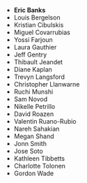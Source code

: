 - **Eric Banks**
- Louis Bergelson
- Kristian Cibulskis
- Miguel Covarrubias
- Yossi Farjoun
- Laura Gauthier
- Jeff Gentry
- Thibault Jeandet
- Diane Kaplan
- Trevyn Langsford
- Christopher Llanwarne
- Ruchi Munshi
- Sam Novod
- Nikelle Petrillo
- David Roazen
- Valentin Ruano-Rubio
- Nareh Sahakian
- Megan Shand
- Jonn Smith
- Jose Soto
- Kathleen Tibbetts
- Charlotte Tolonen
- Gordon Wade
